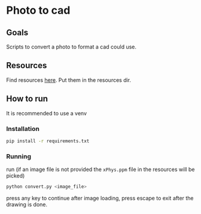 # Photo to cad

## Goals

Scripts to convert a photo to format a cad could use.

## Resources

Find resources [here](https://drive.google.com/drive/folders/1ql_MQ4TBghVFClZZAGk84Ai-Pe-QEuif?usp=sharing).
Put them in the resources dir.

## How to run

It is recommended to use a venv

### Installation

```sh
pip install -r requirements.txt
```

### Running

run (if an image file is not provided the `xPhys.ppm` file in the resources will be picked)

```sh
python convert.py <image_file>
```

press any key to continue after image loading, press escape to exit after the drawing is done.
